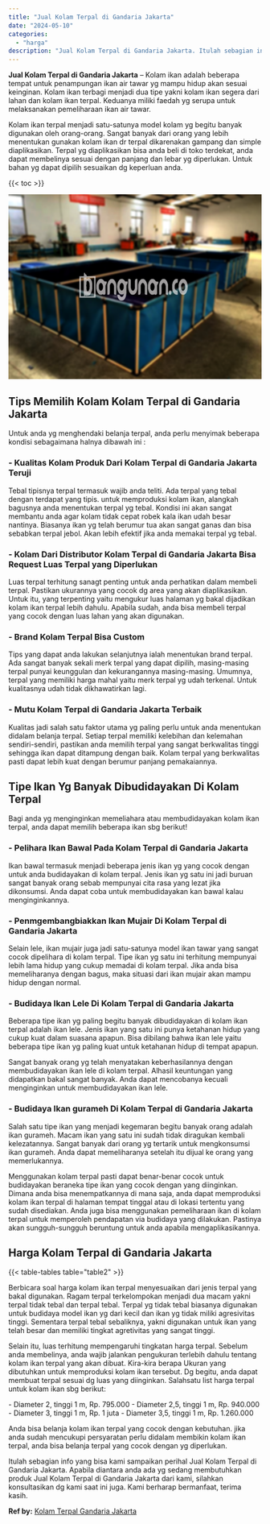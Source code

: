 ```yaml
---
title: "Jual Kolam Terpal di Gandaria Jakarta"
date: "2024-05-10"
categories: 
  - "harga"
description: "Jual Kolam Terpal di Gandaria Jakarta. Itulah sebagian info yang bisa kami sampaikan perihal Jual Kolam Terpal di Gandaria Jakarta. Apabila diantara anda ada..."
---
```


**Jual Kolam Terpal di Gandaria Jakarta** – Kolam ikan adalah beberapa tempat untuk penampungan ikan air tawar yg mampu hidup akan sesuai keinginan. Kolam ikan terbagi menjadi dua tipe yakni kolam ikan segera dari lahan dan kolam ikan terpal. Keduanya miliki faedah yg serupa untuk melaksanakan pemeliharaan ikan air tawar.

Kolam ikan terpal menjadi satu-satunya model kolam yg begitu banyak digunakan oleh orang-orang. Sangat banyak dari orang yang lebih menentukan gunakan kolam ikan dr terpal dikarenakan gampang dan simple diaplikasikan. Terpal yg diaplikasikan bisa anda beli di toko terdekat, anda dapat membelinya sesuai dengan panjang dan lebar yg diperlukan. Untuk bahan yg dapat dipilih sesuaikan dg keperluan anda.

{{< toc >}}

![Jual Kolam Terpal di Gandaria Jakarta](/images/jual-kolam-terpal-20.png)

## Tips Memilih Kolam Kolam Terpal di Gandaria Jakarta

Untuk anda yg menghendaki belanja terpal, anda perlu menyimak beberapa kondisi sebagaimana halnya dibawah ini :

### \- Kualitas Kolam Produk Dari Kolam Terpal di Gandaria Jakarta Teruji

Tebal tipisnya terpal termasuk wajib anda teliti. Ada terpal yang tebal dengan terdapat yang tipis. untuk memproduksi kolam ikan, alangkah bagusnya anda menentukan terpal yg tebal. Kondisi ini akan sangat membantu anda agar kolam tidak cepat robek kala ikan udah besar nantinya. Biasanya ikan yg telah berumur tua akan sangat ganas dan bisa sebabkan terpal jebol. Akan lebih efektif jika anda memakai terpal yg tebal.

### \- Kolam Dari Distributor Kolam Terpal di Gandaria Jakarta Bisa Request Luas Terpal yang Diperlukan

Luas terpal terhitung sanagt penting untuk anda perhatikan dalam membeli terpal. Pastikan ukurannya yang cocok dg area yang akan diaplikasikan. Untuk itu, yang terpenting yaitu mengukur luas halaman yg bakal dijadikan kolam ikan terpal lebih dahulu. Apabila sudah, anda bisa membeli terpal yang cocok dengan luas lahan yang akan digunakan.

### \- Brand Kolam Terpal Bisa Custom

Tips yang dapat anda lakukan selanjutnya ialah menentukan brand terpal. Ada sangat banyak sekali merk terpal yang dapat dipilih, masing-masing terpal punyai keunggulan dan kekurangannya masing-masing. Umumnya, terpal yang memiliki harga mahal yaitu merk terpal yg udah terkenal. Untuk kualitasnya udah tidak dikhawatirkan lagi.

### \- Mutu Kolam Terpal di Gandaria Jakarta Terbaik

Kualitas jadi salah satu faktor utama yg paling perlu untuk anda menentukan didalam belanja terpal. Setiap terpal memiliki kelebihan dan kelemahan sendiri-sendiri, pastikan anda memilih terpal yang sangat berkwalitas tinggi sehingga ikan dapat ditampung dengan baik. Kolam terpal yang berkwalitas pasti dapat lebih kuat dengan berumur panjang pemakaiannya.

## Tipe Ikan Yg Banyak Dibudidayakan Di Kolam Terpal

Bagi anda yg menginginkan memeliahara atau membudidayakan kolam ikan terpal, anda dapat memilih beberapa ikan sbg berikut!

### \- Pelihara Ikan Bawal Pada Kolam Terpal di Gandaria Jakarta

Ikan bawal termasuk menjadi beberapa jenis ikan yg yang cocok dengan untuk anda budidayakan di kolam terpal. Jenis ikan yg satu ini jadi buruan sangat banyak orang sebab mempunyai cita rasa yang lezat jika dikonsumsi. Anda dapat coba untuk membudidayakan kan bawal kalau menginginkannya.

### \- Penmgembangbiakkan Ikan Mujair Di Kolam Terpal di Gandaria Jakarta

Selain lele, ikan mujair juga jadi satu-satunya model ikan tawar yang sangat cocok dipelihara di kolam terpal. Tipe ikan yg satu ini terhitung mempunyai lebih lama hidup yang cukup memadai di kolam terpal. Jika anda bisa memeliharanya dengan bagus, maka situasi dari ikan mujair akan mampu hidup dengan normal.

### \- Budidaya Ikan Lele Di Kolam Terpal di Gandaria Jakarta

Beberapa tipe ikan yg paling begitu banyak dibudidayakan di kolam ikan terpal adalah ikan lele. Jenis ikan yang satu ini punya ketahanan hidup yang cukup kuat dalam suasana apapun. Bisa dibilang bahwa ikan lele yaitu beberapa tipe ikan yg paling kuat untuk ketahanan hidup di tempat apapun.

Sangat banyak orang yg telah menyatakan keberhasilannya dengan membudidayakan ikan lele di kolam terpal. Alhasil keuntungan yang didapatkan bakal sangat banyak. Anda dapat mencobanya kecuali menginginkan untuk membudidayakan ikan lele.

### \- Budidaya Ikan gurameh Di Kolam Terpal di Gandaria Jakarta

Salah satu tipe ikan yang menjadi kegemaran begitu banyak orang adalah ikan gurameh. Macam ikan yang satu ini sudah tidak diragukan kembali kelezatannya. Sangat banyak dari orang yg tertarik untuk mengkonsumsi ikan gurameh. Anda dapat memeliharanya setelah itu dijual ke orang yang memerlukannya.

Menggunakan kolam terpal pasti dapat benar-benar cocok untuk budidayakan beraneka tipe ikan yang cocok dengan yang diinginkan. Dimana anda bisa menempatkannya di mana saja, anda dapat memproduksi kolam ikan terpal di halaman tempat tinggal atau di lokasi tertentu yang sudah disediakan. Anda juga bisa menggunakan pemeliharaan ikan di kolam terpal untuk memperoleh pendapatan via budidaya yang dilakukan. Pastinya akan sungguh-sungguh beruntung untuk anda apabila mengaplikasikannya.

## Harga Kolam Terpal di Gandaria Jakarta

{{< table-tables table="table2" >}}

Berbicara soal harga kolam ikan terpal menyesuaikan dari jenis terpal yang bakal digunakan. Ragam terpal terkelompokan menjadi dua macam yakni terpal tidak tebal dan terpal tebal. Terpal yg tidak tebal biasanya digunakan untuk budidaya model ikan yg dari kecil dan ikan yg tidak miliki agresivitas tinggi. Sementara terpal tebal sebaliknya, yakni digunakan untuk ikan yang telah besar dan memiliki tingkat agretivitas yang sangat tinggi.

Selain itu, luas terhitung mempengaruhi tingkatan harga terpal. Sebelum anda membelinya, anda wajib jalankan pengukuran terlebih dahulu tentang kolam ikan terpal yang akan dibuat. Kira-kira berapa Ukuran yang dibutuhkan untuk memproduksi kolam ikan tersebut. Dg begitu, anda dapat membuat terpal sesuai dg luas yang diinginkan. Salahsatu list harga terpal untuk kolam ikan sbg berikut:

\- Diameter 2, tinggi 1 m, Rp. 795.000 - Diameter 2,5, tinggi 1 m, Rp. 940.000 - Diameter 3, tinggi 1 m, Rp. 1 juta - Diameter 3,5, tinggi 1 m, Rp. 1.260.000

Anda bisa belanja kolam ikan terpal yang cocok dengan kebutuhan. jika anda sudah mencukupi persyaratan perlu didalam membikin kolam ikan terpal, anda bisa belanja terpal yang cocok dengan yg diperlukan.

Itulah sebagian info yang bisa kami sampaikan perihal Jual Kolam Terpal di Gandaria Jakarta. Apabila diantara anda ada yg sedang membutuhkan produk Jual Kolam Terpal di Gandaria Jakarta dari kami, silahkan konsultasikan dg kami saat ini juga. Kami berharap bermanfaat, terima kasih.

**Ref by:** [Kolam Terpal Gandaria Jakarta](https://id.wikipedia.org/wiki/Kolam)
